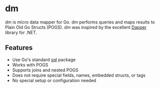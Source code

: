 # dm

dm is micro data mapper for Go. dm performs queries and maps results
to Plain Old Go Structs (POGS). dm was inspired by the excellent
[Dapper](https://github.com/DapperLib/Dapper) library for .NET.

## Features

- Use Go's standard [sql](https://pkg.go.dev/database/sql) package
- Works with POGS
- Supports joins and nested POGS
- Does not require special fields, names, embedded structs, or tags
- No special setup or configuration needed
